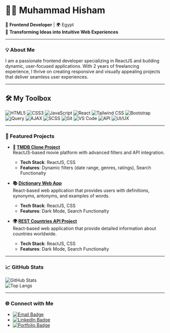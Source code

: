 # 👨‍💻 Muhammad Hisham  

🚀 **Frontend Developer** | 🌍 Egypt  
🔎 **Transforming Ideas into Intuitive Web Experiences**  

---

### 💡 About Me  
I am a passionate frontend developer specializing in ReactJS and building dynamic, user-focused applications. With 2 years of freelancing experience, I thrive on creating responsive and visually appealing projects that deliver seamless user experiences.

---

## 🛠️ My Toolbox

![HTML5](https://img.shields.io/badge/HTML5-orange?style=for-the-badge&logo=html5&logoColor=white)
![CSS3](https://img.shields.io/badge/CSS3-blue?style=for-the-badge&logo=css3&logoColor=white)
![JavaScript](https://img.shields.io/badge/JavaScript-yellow?style=for-the-badge&logo=javascript&logoColor=white)
![React](https://img.shields.io/badge/React-61DAFB?style=for-the-badge&logo=react&logoColor=black)
![Tailwind CSS](https://img.shields.io/badge/TailwindCSS-38B2AC?style=for-the-badge&logo=tailwind-css&logoColor=white)
![Bootstrap](https://img.shields.io/badge/Bootstrap-purple?style=for-the-badge&logo=bootstrap&logoColor=white)
![jQuery](https://img.shields.io/badge/jQuery-0769AD?style=for-the-badge&logo=jquery&logoColor=white)
![AJAX](https://img.shields.io/badge/AJAX-blue?style=for-the-badge&logo=ajax&logoColor=white)
![SCSS](https://img.shields.io/badge/SCSS-CC6699?style=for-the-badge&logo=sass&logoColor=white)
![Git](https://img.shields.io/badge/Git-F05032?style=for-the-badge&logo=git&logoColor=white)
![VS Code](https://img.shields.io/badge/VSCode-007ACC?style=for-the-badge&logo=visual-studio-code&logoColor=white)
![API](https://img.shields.io/badge/API-Integration-lightblue?style=for-the-badge)
![UI/UX](https://img.shields.io/badge/UI%2FUX-Principles-green?style=for-the-badge)


---

### 🌟 Featured Projects  

- **🎥 [TMDB Clone Project](https://tmdb-clone2024.vercel.app/)**  
  ReactJS-based movie platform with advanced filters and API integration.  
  - **Tech Stack**: ReactJS, CSS  
  - **Features**: Dynamic filters (date range, genres, ratings), Search Functionalty

- **📚 [Dictionary Web App](https://dictionary-web-app-lovat.vercel.app/)**  
  React-based web application that provides users with definitions, synonyms, antonyms, and examples of words.
  - **Tech Stack**: ReactJS, CSS  
  - **Features**: Dark Mode, Search Functionalty

- **🌍 [REST Countries API Project](https://github.com/your-repo-link)**  
  React-based web application that provide detailed information about countries worldwide.  
  - **Tech Stack**: ReactJS, CSS
  - **Features**: Dark Mode, Search Functionalty

---

### 📈 GitHub Stats  

![GitHub Stats](https://github-readme-stats.vercel.app/api?username=mohamedhesham221&show_icons=true&theme=tokyonight)  
![Top Langs](https://github-readme-stats.vercel.app/api/top-langs/?username=mohamedhesham221&layout=compact&theme=tokyonight)  

---

### 🌐 Connect with Me  

- [![Email Badge](https://img.shields.io/badge/Email-muhammedheshamm2%40gmail.com-brightgreen)](mailto:muhammedheshamm2@gmail.com)
- [![LinkedIn Badge](https://img.shields.io/badge/LinkedIn-Muhammad%20Hisham-blue)](https://www.linkedin.com/in/muhammad-hisham-23544b253/)
- [![Portfolio Badge](https://img.shields.io/badge/Portfolio-Muhammad%20Hisham-green)](https://muhammadhisham2024.netlify.app/)
